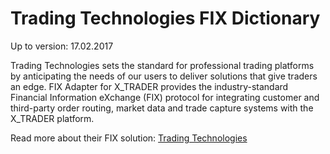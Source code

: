 # Trading Technologies FIX Dictionary

Up to version: 17.02.2017

Trading Technologies sets the standard for professional trading platforms by anticipating the needs of our users to deliver solutions that give traders an edge.
FIX Adapter for X_TRADER provides the industry-standard Financial Information eXchange (FIX) protocol for integrating customer and third-party order routing, market data and trade capture systems with the X_TRADER platform.

Read more about their FIX solution: [Trading Technologies](https://www.tradingtechnologies.com/help/apis/fix-adapter/fix-adapter-resources/)